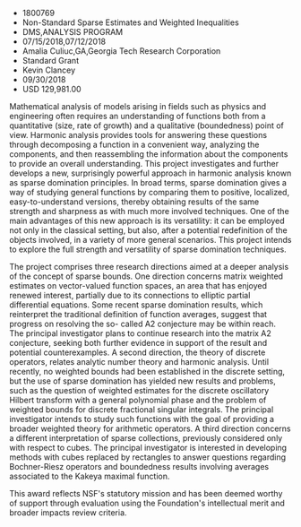 
* 1800769
* Non-Standard Sparse Estimates and Weighted Inequalities
* DMS,ANALYSIS PROGRAM
* 07/15/2018,07/12/2018
* Amalia Culiuc,GA,Georgia Tech Research Corporation
* Standard Grant
* Kevin Clancey
* 09/30/2018
* USD 129,981.00

Mathematical analysis of models arising in fields such as physics and
engineering often requires an understanding of functions both from a
quantitative (size, rate of growth) and a qualitative (boundedness) point of
view. Harmonic analysis provides tools for answering these questions through
decomposing a function in a convenient way, analyzing the components, and then
reassembling the information about the components to provide an overall
understanding. This project investigates and further develops a new,
surprisingly powerful approach in harmonic analysis known as sparse domination
principles. In broad terms, sparse domination gives a way of studying general
functions by comparing them to positive, localized, easy-to-understand versions,
thereby obtaining results of the same strength and sharpness as with much more
involved techniques. One of the main advantages of this new approach is its
versatility: it can be employed not only in the classical setting, but also,
after a potential redefinition of the objects involved, in a variety of more
general scenarios. This project intends to explore the full strength and
versatility of sparse domination techniques.

The project comprises three research directions aimed at a deeper analysis of
the concept of sparse bounds. One direction concerns matrix weighted estimates
on vector-valued function spaces, an area that has enjoyed renewed interest,
partially due to its connections to elliptic partial differential equations.
Some recent sparse domination results, which reinterpret the traditional
definition of function averages, suggest that progress on resolving the so-
called A2 conjecture may be within reach. The principal investigator plans to
continue research into the matrix A2 conjecture, seeking both further evidence
in support of the result and potential counterexamples. A second direction, the
theory of discrete operators, relates analytic number theory and harmonic
analysis. Until recently, no weighted bounds had been established in the
discrete setting, but the use of sparse domination has yielded new results and
problems, such as the question of weighted estimates for the discrete
oscillatory Hilbert transform with a general polynomial phase and the problem of
weighted bounds for discrete fractional singular integrals. The principal
investigator intends to study such functions with the goal of providing a
broader weighted theory for arithmetic operators. A third direction concerns a
different interpretation of sparse collections, previously considered only with
respect to cubes. The principal investigator is interested in developing methods
with cubes replaced by rectangles to answer questions regarding Bochner-Riesz
operators and boundedness results involving averages associated to the Kakeya
maximal function.

This award reflects NSF's statutory mission and has been deemed worthy of
support through evaluation using the Foundation's intellectual merit and broader
impacts review criteria.
